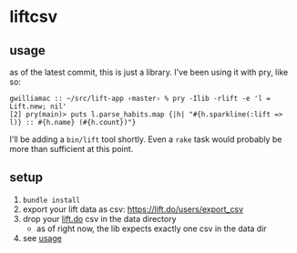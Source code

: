 # liftcsv

usage
---

as of the latest commit, this is just a library. I've been using it with pry, like so:

```
gwilliamac :: ~/src/lift-app ‹master› % pry -Ilib -rlift -e 'l = Lift.new; nil'
[2] pry(main)> puts l.parse_habits.map {|h| "#{h.sparkline(:lift => l)} :: #{h.name} (#{h.count})"}
```

I'll be adding a `bin/lift` tool shortly. Even a `rake` task would probably be more than sufficient at this point.


setup
---

1. `bundle install`
2. export your lift data as csv: <https://lift.do/users/export_csv>
2. drop your [lift.do](https://lift.do) csv in the data directory
    - as of right now, the lib expects exactly one csv in the data dir
3. see [usage](#usage)
